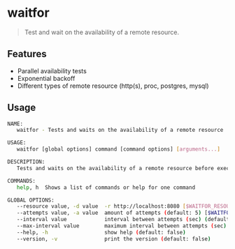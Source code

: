 # waitfor
> Test and wait on the availability of a remote resource.


## Features
- Parallel availability tests
- Exponential backoff
- Different types of remote resource (http(s), proc, postgres, mysql)

## Usage

```bash
NAME:
   waitfor - Tests and waits on the availability of a remote resource

USAGE:
   waitfor [global options] command [command options] [arguments...]

DESCRIPTION:
   Tests and waits on the availability of a remote resource before executing a command with exponential backoff

COMMANDS:
   help, h  Shows a list of commands or help for one command

GLOBAL OPTIONS:
   --resource value, -d value  -r http://localhost:8080 [$WAITFOR_RESOURCE]
   --attempts value, -a value  amount of attempts (default: 5) [$WAITFOR_ATTEMPTS]
   --interval value            interval between attempts (sec) (default: 5) [$WAITFOR_INTERVAL]
   --max-interval value        maximum interval between attempts (sec) (default: 60) [$WAITFOR_MAX_INTERVAL]
   --help, -h                  show help (default: false)
   --version, -v               print the version (default: false)

```